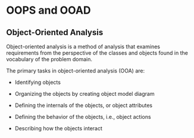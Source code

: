 # OOPS and OOAD

## Object-Oriented Analysis

Object-oriented analysis is a method of analysis that examines requirements from the perspective of the classes and objects found in the vocabulary of the problem domain.

The primary tasks in object-oriented analysis (OOA) are:

- Identifying objects

- Organizing the objects by creating object model diagram

- Defining the internals of the objects, or object attributes

- Defining the behavior of the objects, i.e., object actions

- Describing how the objects interact
